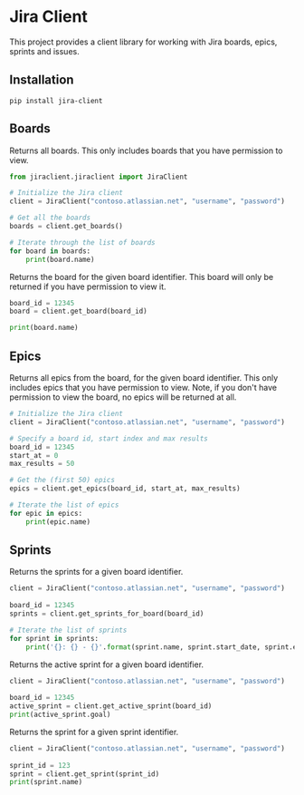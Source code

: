 # Jira Client
This project provides a client library for working with Jira boards, epics, sprints and issues.

## Installation
```
pip install jira-client
```

## Boards
Returns all boards. This only includes boards that you have permission to view.
```python
from jiraclient.jiraclient import JiraClient

# Initialize the Jira client
client = JiraClient("contoso.atlassian.net", "username", "password")

# Get all the boards
boards = client.get_boards()

# Iterate through the list of boards
for board in boards:
    print(board.name)
```

Returns the board for the given board identifier. This board will only be returned if you have permission to view it.
```python
board_id = 12345
board = client.get_board(board_id)

print(board.name)
```

## Epics
Returns all epics from the board, for the given board identifier. This only includes epics that you have permission to view. Note, if you don't have permission to view the board, no epics will be returned at all.
```python
# Initialize the Jira client
client = JiraClient("contoso.atlassian.net", "username", "password")

# Specify a board id, start index and max results
board_id = 12345
start_at = 0
max_results = 50

# Get the (first 50) epics
epics = client.get_epics(board_id, start_at, max_results)

# Iterate the list of epics
for epic in epics:
    print(epic.name)
```

## Sprints
Returns the sprints for a given board identifier.
```python
client = JiraClient("contoso.atlassian.net", "username", "password")
        
board_id = 12345
sprints = client.get_sprints_for_board(board_id)

# Iterate the list of sprints
for sprint in sprints:
    print('{}: {} - {}'.format(sprint.name, sprint.start_date, sprint.end_date))
```
Returns the active sprint for a given board identifier.
```python
client = JiraClient("contoso.atlassian.net", "username", "password")
        
board_id = 12345
active_sprint = client.get_active_sprint(board_id)
print(active_sprint.goal)
```
Returns the sprint for a given sprint identifier.
```python
client = JiraClient("contoso.atlassian.net", "username", "password")
        
sprint_id = 123
sprint = client.get_sprint(sprint_id)
print(sprint.name)
```